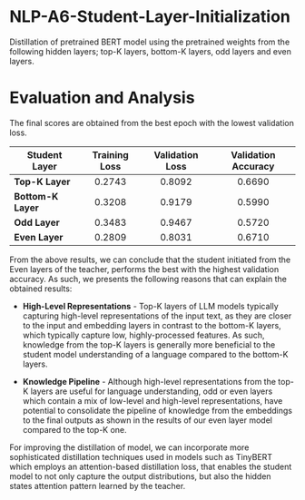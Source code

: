 # NLP-A6-Student-Layer-Initialization

Distillation of pretrained BERT model using the pretrained weights from the following hidden layers; top-K layers, bottom-K layers, odd layers and even layers.
 
# Evaluation and Analysis

The final scores are obtained from the best epoch with the lowest validation loss.

| **Student Layer**  | **Training Loss** | **Validation Loss** | **Validation Accuracy** |
|--------------------|:-----------------:|:-------------------:|:-----------------------:|
| **Top-K Layer**    |       0.2743      |        0.8092       |          0.6690         |
| **Bottom-K Layer** |       0.3208      |        0.9179       |          0.5990         |
| **Odd Layer**      |       0.3483      |        0.9467       |          0.5720         |
| **Even Layer**     |       0.2809      |        0.8031       |          0.6710         |

From the above results, we can conclude that the student initiated from the Even layers of the teacher, performs the best with the highest validation accuracy. As such, we presents the following reasons that can explain the obtained results:

- **High-Level Representations** - Top-K layers of LLM models typically capturing high-level representations of the input text, as they are closer to the input and embedding layers in contrast to the bottom-K layers, which typically capture low, highly-processed features. As such, knowledge from the top-K layers is generally more beneficial to the student model understanding of a language compared to the bottom-K layers.

- **Knowledge Pipeline** - Although high-level representations from the top-K layers are useful for language understanding, odd or even layers which contain a mix of low-level and high-level representations, have potential to consolidate the pipeline of knowledge from the embeddings to the final outputs as shown in the results of our even layer model compared to the top-K one.

For improving the distillation of model, we can incorporate more sophisticated distillation techniques used in models such as TinyBERT which employs an attention-based distillation loss, that enables the student model to not only capture the output distributions, but also the hidden states attention pattern learned by the teacher.
